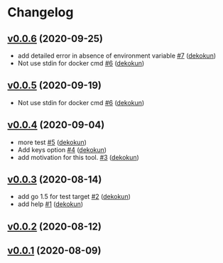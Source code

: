 # Changelog

## [v0.0.6](https://github.com/dekokun/json2env/compare/v0.0.4...v0.0.6) (2020-09-25)

* add detailed error in absence of environment variable [#7](https://github.com/dekokun/json2env/pull/7) ([dekokun](https://github.com/dekokun))
* Not use stdin for docker cmd [#6](https://github.com/dekokun/json2env/pull/6) ([dekokun](https://github.com/dekokun))

## [v0.0.5](https://github.com/dekokun/json2env/compare/v0.0.4...v0.0.5) (2020-09-19)

* Not use stdin for docker cmd [#6](https://github.com/dekokun/json2env/pull/6) ([dekokun](https://github.com/dekokun))

## [v0.0.4](https://github.com/dekokun/json2env/compare/v0.0.3...v0.0.4) (2020-09-04)

* more test [#5](https://github.com/dekokun/json2env/pull/5) ([dekokun](https://github.com/dekokun))
* Add keys option [#4](https://github.com/dekokun/json2env/pull/4) ([dekokun](https://github.com/dekokun))
* add motivation for this tool. [#3](https://github.com/dekokun/json2env/pull/3) ([dekokun](https://github.com/dekokun))

## [v0.0.3](https://github.com/dekokun/json2env/compare/v0.0.2...v0.0.3) (2020-08-14)

* add go 1.5 for test target [#2](https://github.com/dekokun/json2env/pull/2) ([dekokun](https://github.com/dekokun))
* add help [#1](https://github.com/dekokun/json2env/pull/1) ([dekokun](https://github.com/dekokun))

## [v0.0.2](https://github.com/dekokun/json2env/compare/v0.0.1...v0.0.2) (2020-08-12)


## [v0.0.1](https://github.com/dekokun/json2env/compare/f2fd8a2b9630...v0.0.1) (2020-08-09)

